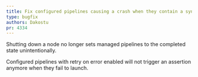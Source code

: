 ```yaml
---
title: Fix configured pipelines causing a crash when they contain a syntax error
type: bugfix
authors: Dakostu
pr: 4334
---
```


Shutting down a node no longer sets managed pipelines to the completed state
unintentionally.

Configured pipelines with retry on error enabled will not trigger an assertion
anymore when they fail to launch.

